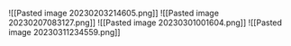 	 
![[Pasted image 20230203214605.png]]
![[Pasted image 20230207083127.png]]
![[Pasted image 20230301001604.png]]
![[Pasted image 20230311234559.png]]